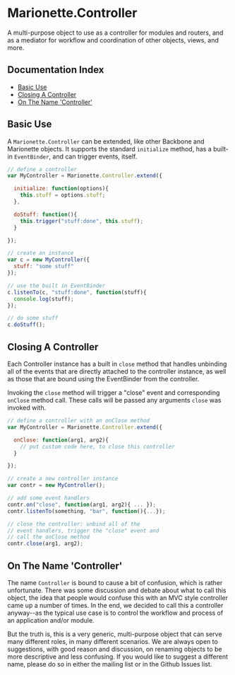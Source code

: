 # Marionette.Controller

A multi-purpose object to use as a controller for
modules and routers, and as a mediator for workflow
and coordination of other objects, views, and more.

## Documentation Index

* [Basic Use](#basic-use)
* [Closing A Controller](#closing-a-controller)
* [On The Name 'Controller'](#on-the-name-controller)

## Basic Use

A `Marionette.Controller` can be extended, like other
Backbone and Marionette objects. It supports the standard
`initialize` method, has a built-in `EventBinder`, and
can trigger events, itself.

```js
// define a controller
var MyController = Marionette.Controller.extend({

  initialize: function(options){
    this.stuff = options.stuff;
  },

  doStuff: function(){
    this.trigger("stuff:done", this.stuff);
  }

});

// create an instance
var c = new MyController({
  stuff: "some stuff"
});

// use the built in EventBinder
c.listenTo(c, "stuff:done", function(stuff){
  console.log(stuff);
});

// do some stuff
c.doStuff();
```

## Closing A Controller

Each Controller instance has a built in `close` method that handles
unbinding all of the events that are directly attached to the controller
instance, as well as those that are bound using the EventBinder from
the controller.

Invoking the `close` method will trigger a "close" event and corresponding
`onClose` method call. These calls will be passed any arguments `close`
was invoked with.

```js
// define a controller with an onClose method
var MyController = Marionette.Controller.extend({

  onClose: function(arg1, arg2){
    // put custom code here, to close this controller
  }

});

// create a new controller instance
var contr = new MyController();

// add some event handlers
contr.on("close", function(arg1, arg2){ ... });
contr.listenTo(something, "bar", function(){...});

// close the controller: unbind all of the
// event handlers, trigger the "close" event and 
// call the onClose method
contr.close(arg1, arg2);
```

## On The Name 'Controller'

The name `Controller` is bound to cause a bit of confusion, which is
rather unfortunate. There was some discussion and debate about what to
call this object, the idea that people would confuse this with an 
MVC style controller came up a number of times. In the end, we decided
to call this a controller anyway--as the typical use case is to control
the workflow and process of an application and/or module. 

But the truth is, this is a very generic, multi-purpose object that can
serve many different roles, in many different scenarios. We are always open
to suggestions, with good reason and discussion, on renaming objects to
be more descriptive and less confusing. If you would like to suggest a
different name, please do so in either the mailing list or in the Github
Issues list.

